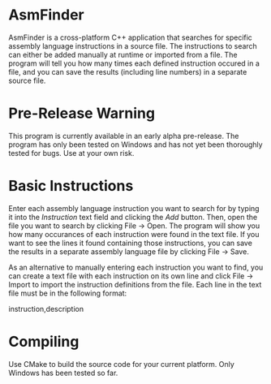 # AsmFinder

AsmFinder is a cross-platform C++ application that searches for specific assembly language instructions in a source file. The instructions to search can either be added manually at runtime or imported from a file. The program will tell you how many times each defined instruction occured in a file, and you can save the results (including line numbers) in a separate source file.

# Pre-Release Warning

This program is currently available in an early alpha pre-release. The program has only been tested on Windows and has not yet been thoroughly tested for bugs. Use at your own risk.

# Basic Instructions

Enter each assembly language instruction you want to search for by typing it into the *Instruction* text field and clicking the *Add* button. Then, open the file you want to search by clicking File -> Open. The program will show you how many occurances of each instruction were found in the text file. If you want to see the lines it found containing those instructions, you can save the results in a separate assembly language file by clicking File -> Save. 

As an alternative to manually entering each instruction you want to find, you can create a text file with each instruction on its own line and click File -> Import to import the instruction definitions from the file. Each line in the text file must be in the following format:

instruction,description

# Compiling

Use CMake to build the source code for your current platform. Only Windows has been tested so far.